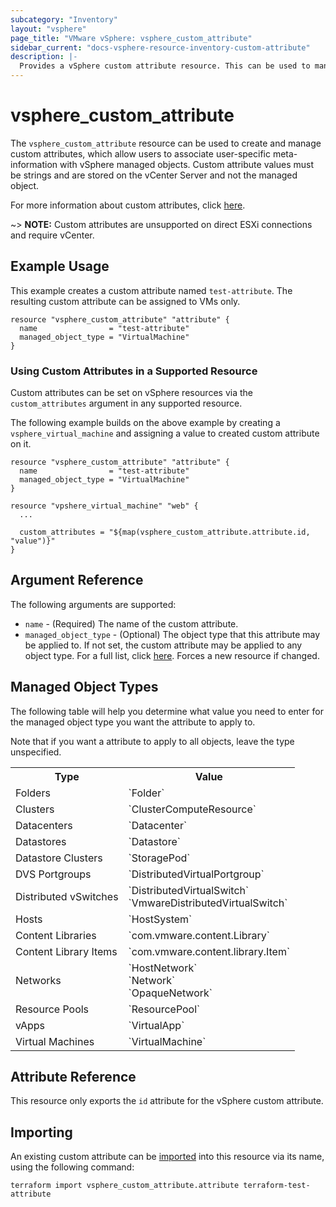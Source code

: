 ```yaml
---
subcategory: "Inventory"
layout: "vsphere"
page_title: "VMware vSphere: vsphere_custom_attribute"
sidebar_current: "docs-vsphere-resource-inventory-custom-attribute"
description: |-
  Provides a vSphere custom attribute resource. This can be used to manage custom attributes in vSphere.
---
```


# vsphere\_custom\_attribute

The `vsphere_custom_attribute` resource can be used to create and manage custom
attributes, which allow users to associate user-specific meta-information with 
vSphere managed objects. Custom attribute values must be strings and are stored 
on the vCenter Server and not the managed object.

For more information about custom attributes, click [here][ext-custom-attributes].

[ext-custom-attributes]: https://docs.vmware.com/en/VMware-vSphere/6.5/com.vmware.vsphere.vcenterhost.doc/GUID-73606C4C-763C-4E27-A1DA-032E4C46219D.html

~> **NOTE:** Custom attributes are unsupported on direct ESXi connections 
and require vCenter.

## Example Usage

This example creates a custom attribute named `test-attribute`. The 
resulting custom attribute can be assigned to VMs only.

```hcl
resource "vsphere_custom_attribute" "attribute" {
  name                = "test-attribute"
  managed_object_type = "VirtualMachine"
}
```

### Using Custom Attributes in a Supported Resource

Custom attributes can be set on vSphere resources via the 
`custom_attributes` argument in any supported resource.

The following example builds on the above example by creating a 
`vsphere_virtual_machine` and assigning a 
value to created custom attribute on it.

```hcl
resource "vsphere_custom_attribute" "attribute" {
  name                = "test-attribute"
  managed_object_type = "VirtualMachine"
}

resource "vpshere_virtual_machine" "web" {
  ...

  custom_attributes = "${map(vsphere_custom_attribute.attribute.id, "value")}"
}
```

## Argument Reference

The following arguments are supported:

* `name` - (Required) The name of the custom attribute.
* `managed_object_type` - (Optional) The object type that this attribute may be
  applied to. If not set, the custom attribute may be applied to any object
  type. For a full list, click [here](#managed-object-types). Forces a new
  resource if changed.

## Managed Object Types

The following table will help you determine what value you need to enter for 
the managed object type you want the attribute to apply to.

Note that if you want a attribute to apply to all objects, leave the type 
unspecified.

<table>
<tr><th>Type</th><th>Value</th></tr>
<tr><td>Folders</td><td>`Folder`</td></tr>
<tr><td>Clusters</td><td>`ClusterComputeResource`</td></tr>
<tr><td>Datacenters</td><td>`Datacenter`</td></tr>
<tr><td>Datastores</td><td>`Datastore`</td></tr>
<tr><td>Datastore Clusters</td><td>`StoragePod`</td></tr>
<tr><td>DVS Portgroups</td><td>`DistributedVirtualPortgroup`</td></tr>
<tr><td>Distributed vSwitches</td><td>`DistributedVirtualSwitch`<br>`VmwareDistributedVirtualSwitch`</td></tr>
<tr><td>Hosts</td><td>`HostSystem`</td></tr>
<tr><td>Content Libraries</td><td>`com.vmware.content.Library`</td></tr>
<tr><td>Content Library Items</td><td>`com.vmware.content.library.Item`</td></tr>
<tr><td>Networks</td><td>`HostNetwork`<br>`Network`<br>`OpaqueNetwork`</td></tr>
<tr><td>Resource Pools</td><td>`ResourcePool`</td></tr>
<tr><td>vApps</td><td>`VirtualApp`</td></tr>
<tr><td>Virtual Machines</td><td>`VirtualMachine`</td></tr>
</table>

## Attribute Reference

This resource only exports the `id` attribute for the vSphere custom attribute.

## Importing

An existing custom attribute can be [imported][docs-import] into this resource 
via its name, using the following command:

[docs-import]: https://www.terraform.io/docs/import/index.html

```
terraform import vsphere_custom_attribute.attribute terraform-test-attribute
```
